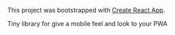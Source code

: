 This project was bootstrapped with [Create React App](https://github.com/facebookincubator/create-react-app).

Tiny library for give a mobile feel and look to your PWA
